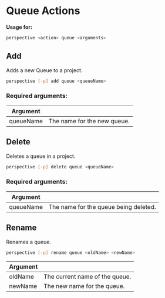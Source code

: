 # Queue Actions

**Usage for:**

```bash
perspective <action> queue <arguments>
```

## Add

Adds a new Queue to a project.

```bash
perspective [-p] add queue <queueName>
```

### Required arguments:

| Argument  |                             |
| --------- | --------------------------- |
| queueName | The name for the new queue. |

## Delete

Deletes a queue in a project.

```bash
perspective [-p] delete queue <queueName>
```
### Required arguments:

| Argument  |                                       |
| --------- | ------------------------------------- |
| queueName | The name for the queue being deleted. |

## Rename

Renames a queue.

```bash
perspective [-p] rename queue <oldName> <newName>
```
| Argument |                                |
| -------- | ------------------------------ |
| oldName  | The current name of the queue. |
| newName  | The new name for the queue.    |
